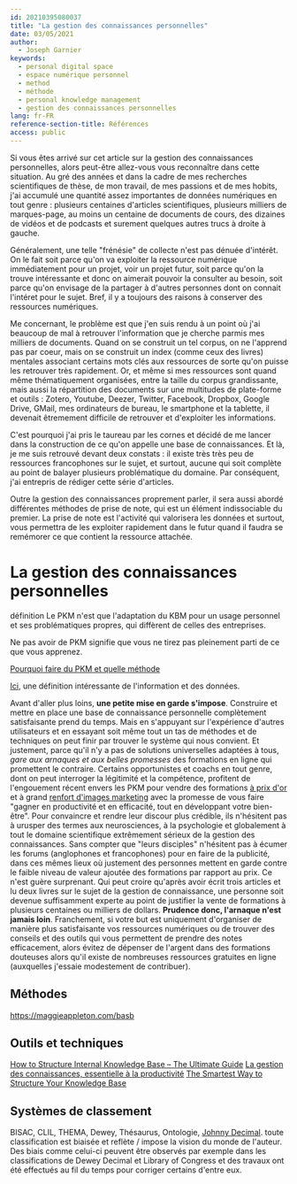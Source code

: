 ```yaml
---
id: 20210395080037
title: "La gestion des connaissances personnelles"
date: 03/05/2021
author:
  - Joseph Garnier
keywords:
  - personal digital space
  - espace numérique personnel
  - method
  - méthode
  - personal knowledge management
  - gestion des connaissances personnelles
lang: fr-FR
reference-section-title: Références
access: public
---
```


Si vous êtes arrivé sur cet article sur la gestion des connaissances personnelles, alors peut-être allez-vous vous reconnaître dans cette situation. Au gré des années et dans la cadre de mes recherches scientifiques de thèse, de mon travail, de mes passions et de mes hobits, j'ai accumulé une quantité assez importantes de données numériques en tout genre : plusieurs centaines d'articles scientifiques, plusieurs milliers de marques-page, au moins un centaine de documents de cours, des dizaines de vidéos et de podcasts et surement quelques autres trucs à droite à gauche.

Généralement, une telle "frénésie" de collecte n'est pas dénuée d'intérêt. On le fait soit parce qu'on va exploiter la ressource numérique immédiatement pour un projet, voir un projet futur, soit parce qu'on la trouve intéressante et donc on aimerait pouvoir la consulter au besoin, soit parce qu'on envisage de la partager à d'autres personnes dont on connait l'intéret pour le sujet. Bref, il y a toujours des raisons à conserver des ressources numériques.

Me concernant, le problème est que j'en suis rendu à un point où j'ai beaucoup de mal à retrouver l'information que je cherche parmis mes milliers de documents. Quand on se construit un tel corpus, on ne l'apprend pas par coeur, mais on se construit un index (comme ceux des livres) mentales associant certains mots clés aux ressources de sorte qu'on puisse les retrouver très rapidement. Or, et même si mes ressources sont quand même thématiquement organisées, entre la taille du corpus grandissante, mais aussi la répartition des documents sur une multitudes de plate-forme et outils : Zotero, Youtube, Deezer, Twitter, Facebook, Dropbox, Google Drive, GMail, mes ordinateurs de bureau, le smartphone et la tablette, il devenait êtremement difficile de retrouver et d'exploiter les informations.

C'est pourquoi j'ai pris le taureau par les cornes et décidé de me lancer dans la construction de ce qu'on appelle une base de connaissances. Et là, je me suis retrouvé devant deux constats : il existe très très peu de ressources francophones sur le sujet, et surtout, aucune qui soit complète au point de balayer plusieurs problématique du domaine. Par conséquent, j'ai entrepris de rédiger cette série d'articles.

Outre la gestion des connaissances proprement parler, il sera aussi abordé différentes méthodes de prise de note, qui est un élément indissociable du premier. La prise de note est l'activité qui valorisera les données et surtout, vous permettra de les exploiter rapidement dans le futur quand il faudra se remémorer ce que contient la ressource attachée.

# La gestion des connaissances personnelles

définition
Le PKM n'est que l'adaptation du KBM pour un usage personnel et ses problématiques propres, qui diffèrent de celles des entreprises.

Ne pas avoir de PKM signifie que vous ne tirez pas pleinement parti de ce que vous apprenez.

[Pourquoi faire du PKM et quelle méthode](https://fortelabs.co/blog/basboverview/)


[Ici](https://www.wikidata.org/wiki/Help:About_data), une définition intéressante de l'information et des données.


Avant d'aller plus loins, **une petite mise en garde s'impose**. Construire et mettre en place une base de connaissance personnelle complètement satisfaisante prend du temps. Mais en s'appuyant sur l'expérience d'autres utilisateurs et en essayant soit même tout un tas de méthodes et de techniques on peut finir par trouver le système qui nous convient. Et justement, parce qu'il n'y a pas de solutions universelles adaptées à tous, *gare aux arnaques et aux belles promesses* des formations en ligne qui promettent le contraire. Certains opportunistes et coachs en tout genre, dont on peut interroger la légitimité et la compétence, profitent de l'engouement récent envers les PKM pour vendre des formations [à prix d'or](https://www.buildingasecondbrain.com/) et à grand [renfort d'images marketing](https://maggieappleton.com/basb) avec la promesse de vous faire "gagner en productivité et en efficacité, tout en développant votre bien-être". Pour convaincre et rendre leur discour plus crédible, ils n'hésitent pas à urusper des termes aux neurosciences, à la psychologie et globalement à tout le domaine scientifique extrêmement sérieux de la gestion des connaissances. Sans compter que "leurs disciples" n'hésitent pas à écumer les forums (anglophones et francophones) pour en faire de la publicité, dans ces mêmes lieux où justement des personnes mettent en garde contre le faible niveau de valeur ajoutée des formations par rapport au prix. Ce n'est guère surprenant. Qui peut croire qu'après avoir écrit trois articles et lu deux livres sur le sujet de la gestion de connaissance, une personne soit devenue suffisamment experte au point de justifier la vente de formations à plusieurs centaines ou milliers de dollars. **Prudence donc, l'arnaque n'est jamais loin**. Franchement, si votre but est uniquement d'organiser de manière plus satisfaisante vos ressources numériques ou de trouver des conseils et des outils qui vous permettent de prendre des notes efficacement, alors évitez de dépenser de l'argent dans des formations douteuses alors qu'il existe de nombreuses ressources gratuites en ligne (auxquelles j'essaie modestement de contribuer).

## Méthodes

https://maggieappleton.com/basb

## Outils et techniques

[How to Structure Internal Knowledge Base – The Ultimate Guide](https://medium.com/@axtonliu/how-to-build-an-efficient-personal-knowledge-management-system-355332ae5991)
[La gestion des connaissances, essentielle à la productivité](https://slack.com/intl/fr-fr/blog/productivity/knowledge-management-secret-sauce-of-productivity)
[The Smartest Way to Structure Your Knowledge Base](https://www.wixanswers.com/post/knowledge-base-structure)

## Systèmes de classement

BISAC, CLIL, THEMA, Dewey, Thésaurus, Ontologie, [Johnny Decimal](https://johnnydecimal.com/). toute classification est biaisée et reflète / impose la vision du monde de l'auteur. Des biais comme celui-ci peuvent être observés par exemple dans les classifications de Dewey Decimal et Library of Congress et des travaux ont été effectués au fil du temps pour corriger certains d'entre eux.
